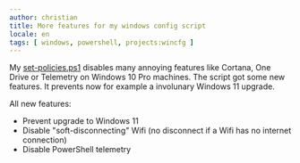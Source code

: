 ```yaml
---
author: christian
title: More features for my windows config script
locale: en
tags: [ windows, powershell, projects:wincfg ]
---
```


My [set-policies.ps1](https://github.com/perryflynn/my-windows-config/blob/main/set-policies.ps1)
disables many annoying features like Cortana, One Drive or Telemetry on Windows 10 Pro machines.
The script got some new features. It prevents now for example a involunary Windows 11 upgrade.

All new features:

- Prevent upgrade to Windows 11
- Disable "soft-disconnecting" Wifi (no disconnect if a Wifi has no internet connection)
- Disable PowerShell telemetry
